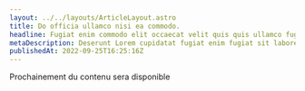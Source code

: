 ```yaml
---
layout: ../../layouts/ArticleLayout.astro
title: Do officia ullamco nisi ea commodo.
headline: Fugiat enim commodo elit occaecat velit quis quis ullamco fugiat magna consequat mollit fugiat.
metaDescription: Deserunt Lorem cupidatat fugiat enim fugiat sit labore ea ipsum adipisicing exercitation deserunt consectetur anim. Cupidatat fugiat id exercitation cupidatat labore quis. Ullamco exercitation ad sit laboris eiusmod do ut duis consequat mollit ea cupidatat ut Lorem.
publishedAt: 2022-09-25T16:25:16Z
---
```


Prochainement du contenu sera disponible
